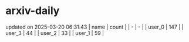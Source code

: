 # arxiv-daily
updated on 2025-03-20 06:31:43
| name | count |
| - | - |
| user_0 | 147 |
| user_3 | 44 |
| user_2 | 33 |
| user_1 | 59 |
